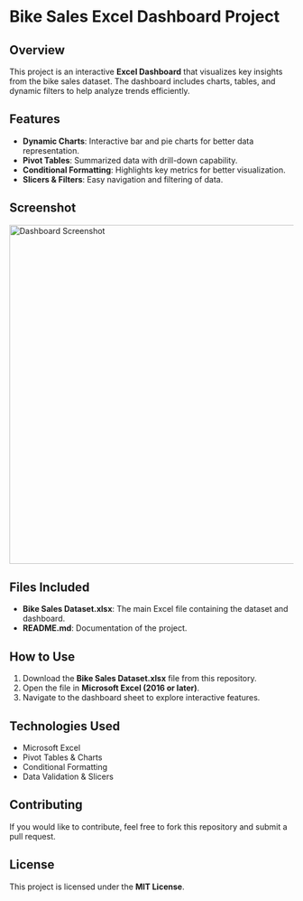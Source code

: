 # Bike Sales Excel Dashboard Project

## Overview
This project is an interactive **Excel Dashboard** that visualizes key insights from the bike sales dataset. The dashboard includes charts, tables, and dynamic filters to help analyze trends efficiently.

## Features
- **Dynamic Charts**: Interactive bar and pie charts for better data representation.
- **Pivot Tables**: Summarized data with drill-down capability.
- **Conditional Formatting**: Highlights key metrics for better visualization.
- **Slicers & Filters**: Easy navigation and filtering of data.

## Screenshot
<img src="" alt="Dashboard Screenshot" width="600">

## Files Included
- **Bike Sales Dataset.xlsx**: The main Excel file containing the dataset and dashboard.
- **README.md**: Documentation of the project.

## How to Use
1. Download the **Bike Sales Dataset.xlsx** file from this repository.
2. Open the file in **Microsoft Excel (2016 or later)**.
3. Navigate to the dashboard sheet to explore interactive features.

## Technologies Used
- Microsoft Excel
- Pivot Tables & Charts
- Conditional Formatting
- Data Validation & Slicers

## Contributing
If you would like to contribute, feel free to fork this repository and submit a pull request.

## License
This project is licensed under the **MIT License**.
